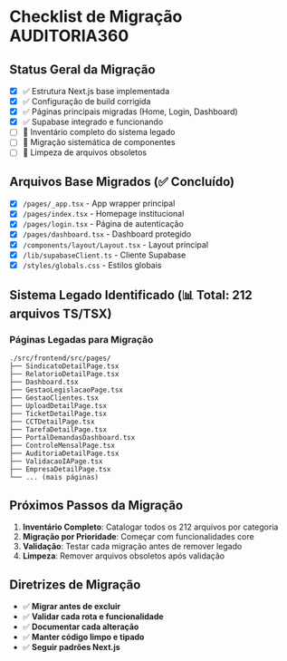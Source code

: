 # Checklist de Migração AUDITORIA360

## Status Geral da Migração
- [x] ✅ Estrutura Next.js base implementada
- [x] ✅ Configuração de build corrigida
- [x] ✅ Páginas principais migradas (Home, Login, Dashboard)
- [x] ✅ Supabase integrado e funcionando
- [ ] 🔄 Inventário completo do sistema legado
- [ ] 🔄 Migração sistemática de componentes
- [ ] 🔄 Limpeza de arquivos obsoletos

## Arquivos Base Migrados (✅ Concluído)
- [x] `/pages/_app.tsx` - App wrapper principal
- [x] `/pages/index.tsx` - Homepage institucional
- [x] `/pages/login.tsx` - Página de autenticação
- [x] `/pages/dashboard.tsx` - Dashboard protegido
- [x] `/components/layout/Layout.tsx` - Layout principal
- [x] `/lib/supabaseClient.ts` - Cliente Supabase
- [x] `/styles/globals.css` - Estilos globais

## Sistema Legado Identificado (📊 Total: 212 arquivos TS/TSX)

### Páginas Legadas para Migração
```
./src/frontend/src/pages/
├── SindicatoDetailPage.tsx
├── RelatorioDetailPage.tsx
├── Dashboard.tsx
├── GestaoLegislacaoPage.tsx
├── GestaoClientes.tsx
├── UploadDetailPage.tsx
├── TicketDetailPage.tsx
├── CCTDetailPage.tsx
├── TarefaDetailPage.tsx
├── PortalDemandasDashboard.tsx
├── ControleMensalPage.tsx
├── AuditoriaDetailPage.tsx
├── ValidacaoIAPage.tsx
├── EmpresaDetailPage.tsx
└── ... (mais páginas)
```

## Próximos Passos da Migração
1. **Inventário Completo**: Catalogar todos os 212 arquivos por categoria
2. **Migração por Prioridade**: Começar com funcionalidades core
3. **Validação**: Testar cada migração antes de remover legado
4. **Limpeza**: Remover arquivos obsoletos após validação

## Diretrizes de Migração
- ✅ **Migrar antes de excluir**
- ✅ **Validar cada rota e funcionalidade**
- ✅ **Documentar cada alteração**
- ✅ **Manter código limpo e tipado**
- ✅ **Seguir padrões Next.js**